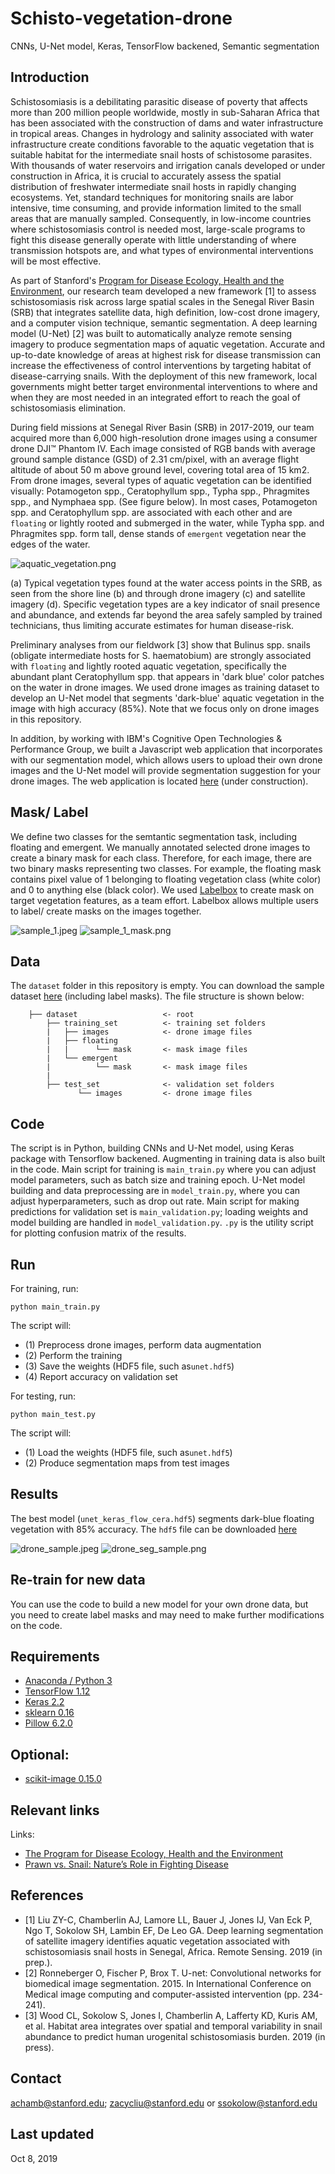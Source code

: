 # Schisto-vegetation-drone
CNNs, U-Net model, Keras, TensorFlow backened, Semantic segmentation

## Introduction
Schistosomiasis is a debilitating parasitic disease of poverty that affects more than 200 million people worldwide, mostly in sub-Saharan Africa that has been associated with the construction of dams and water infrastructure in tropical areas. Changes in hydrology and salinity associated with water infrastructure create conditions favorable to the aquatic vegetation that is suitable habitat for the intermediate snail hosts of schistosome parasites. With thousands of water reservoirs and irrigation canals developed or under construction in Africa, it is crucial to accurately assess the spatial distribution of freshwater intermediate snail hosts in rapidly changing ecosystems. Yet, standard techniques for monitoring snails are labor intensive, time consuming, and provide information limited to the small areas that are manually sampled. Consequently, in low-income countries where schistosomiasis control is needed most, large-scale programs to fight this disease generally operate with little understanding of where transmission hotspots are, and what types of environmental interventions will be most effective. 

As part of Stanford's [Program for Disease Ecology, Health and the Environment](https://ecohealthsolutions.stanford.edu/), our research team developed a new framework [1] to assess schistosomiasis risk across large spatial scales in the Senegal River Basin (SRB) that integrates satellite data, high definition, low-cost drone imagery, and a computer vision technique, semantic segmentation. A deep learning model (U-Net) [2] was built to automatically analyze remote sensing imagery to produce segmentation maps of aquatic vegetation. Accurate and up-to-date knowledge of areas at highest risk for disease transmission can increase the effectiveness of control interventions by targeting habitat of disease-carrying snails. With the deployment of this new framework, local governments might better target environmental interventions to where and when they are most needed in an integrated effort to reach the goal of schistosomiasis elimination.

During field missions at Senegal River Basin (SRB) in 2017-2019, our team acquired more than 6,000 high-resolution drone images using a consumer drone DJI™ Phantom IV. Each image consisted of RGB bands with average ground sample distance (GSD) of 2.31 cm/pixel, with an average flight altitude of about 50 m above ground level, covering total area of 15 km2. From drone images, several types of aquatic vegetation can be identified visually: Potamogeton spp., Ceratophyllum spp., Typha spp., Phragmites spp., and Nymphaea spp. (See figure below). In most cases, Potamogeton spp. and Ceratophyllum spp. are associated with each other and are `floating` or lightly rooted and submerged in the water, while Typha spp. and Phragmites spp. form tall, dense stands of `emergent` vegetation near the edges of the water.

![aquatic_vegetation.png](aquatic_vegetation.png)

(a) Typical vegetation types found at the water access points in the SRB, as seen from the shore line (b) and through drone imagery (c) and satellite imagery (d). Specific vegetation types are a key indicator of snail presence and abundance, and extends far beyond the area safely sampled by trained technicians, thus limiting accurate estimates for human disease-risk.

Preliminary analyses from our fieldwork [3] show that Bulinus spp. snails (obligate intermediate hosts for S. haematobium) are strongly associated with `floating` and lightly rooted aquatic vegetation, specifically the abundant plant Ceratophyllum spp. that appears in 'dark blue' color patches on the water in drone images. We used drone images as training dataset to develop an U-Net model that segments 'dark-blue' aquatic vegetation in the image with high accuracy (85%). Note that we focus only on drone images in this repository.

In addition, by working with IBM's Cognitive Open Technologies & Performance Group, we built a Javascript web application that incorporates with our segmentation model, which allows users to upload their own drone images and the U-Net model will provide segmentation suggestion for your drone images. The web application is located [here]() (under construction).

## Mask/ Label
We define two classes for the semtantic segmentation task, including floating and emergent. We manually annotated selected drone images to create a binary mask for each class. Therefore, for each image, there are two binary masks representing two classes. For example, the floating mask contains pixel value of 1 belonging to floating vegetation class (white color) and 0 to anything else (black color). We used [Labelbox](https://www.labelbox.com/) to create mask on target vegetation features, as a team effort. Labelbox allows multiple users to label/ create masks on the images together.

![sample_1.jpeg](sample_1.jpeg)
![sample_1_mask.png](sample_1_mask.png)

## Data
The `dataset` folder in this repository is empty. You can download the sample dataset [here](https://drive.google.com/file/d/1gcCqBPzKSeLufCt9PGrQaN2ztnV9fl4Z/view?usp=sharing) (including label masks). The file structure is shown below:

```
    ├── dataset                   <- root
        ├── training_set          <- training set folders
        |   ├── images            <- drone image files
        |   ├── floating        
        |   |      └── mask       <- mask image files
        |   └── emergent          
        |          └── mask       <- mask image files
        |
        ├── test_set              <- validation set folders
               └── images         <- drone image files

```  

## Code
The script is in Python, building CNNs and U-Net model, using Keras package with Tensorflow backened. Augmenting in training data is also built in the code. Main script for training is `main_train.py` where you can adjust model parameters, such as batch size and training epoch. U-Net model building and data preprocessing are in `model_train.py`, where you can adjust hyperparameters, such as drop out rate. Main script for making predictions for validation set is `main_validation.py`; loading weights and model building are handled in `model_validation.py`. `.py` is the utility script for plotting confusion matrix of the results.

## Run
For training, run:
```
python main_train.py
```
The script will: 
- (1) Preprocess drone images, perform data augmentation
- (2) Perform the training
- (3) Save the weights (HDF5 file, such as`unet.hdf5`)
- (4) Report accuracy on validation set

For testing, run:
```
python main_test.py
```
The script will:
- (1) Load the weights (HDF5 file, such as`unet.hdf5`)
- (2) Produce segmentation maps from test images

## Results
The best model (`unet_keras_flow_cera.hdf5`) segments dark-blue floating vegetation with 85% accuracy. The `hdf5` file can be downloaded [here](https://drive.google.com/file/d/1fmM8JZvY1Z_aECE5nHYXy-CQd0w4TbOF/view?usp=sharing)

![drone_sample.jpeg](drone_sample.jpeg)
![drone_seg_sample.png](drone_seg_sample.png)

## Re-train for new data
You can use the code to build a new model for your own drone data, but you need to create label masks and may need to make further modifications on the code.

## Requirements
- [Anaconda / Python 3](https://www.continuum.io/downloads)
- [TensorFlow 1.12](https://www.tensorflow.org/)
- [Keras 2.2](https://keras.io/)
- [sklearn 0.16](https://scikit-learn.org/stable/)
- [Pillow 6.2.0](https://pillow.readthedocs.io/en/stable/)

## Optional:
- [scikit-image 0.15.0](https://scikit-image.org/)

## Relevant links
Links:
- [The Program for Disease Ecology, Health and the Environment](http://www.theupstreamalliance.org/)
- [Prawn vs. Snail: Nature’s Role in Fighting Disease](https://woods.stanford.edu/news-events/news/prawn-vs-snail-natures-role-fighting-disease)

## References
- [1] Liu ZY-C, Chamberlin AJ, Lamore LL, Bauer J, Jones IJ, Van Eck P, Ngo T, Sokolow SH, Lambin EF, De Leo GA. Deep learning segmentation of satellite imagery identifies aquatic vegetation associated with schistosomiasis snail hosts in Senegal, Africa. Remote Sensing. 2019 (in prep.).
- [2] Ronneberger O, Fischer P, Brox T. U-net: Convolutional networks for biomedical image segmentation. 2015. In International Conference on Medical image computing and computer-assisted intervention (pp. 234-241).
- [3] Wood CL, Sokolow S, Jones I, Chamberlin A, Lafferty KD, Kuris AM, et al. Habitat area integrates over spatial and temporal variability in snail abundance to predict human urogenital schistosomiasis burden. 2019 (in press).

## Contact
achamb@stanford.edu; zacycliu@stanford.edu or ssokolow@stanford.edu

## Last updated
Oct 8, 2019
